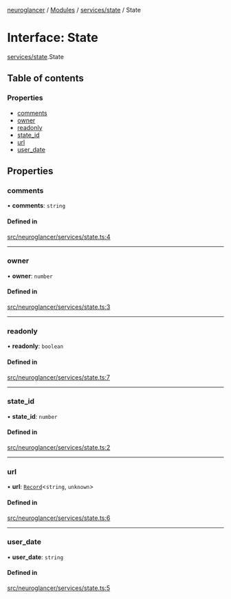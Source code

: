 [neuroglancer](../README.md) / [Modules](../modules.md) / [services/state](../modules/services_state.md) / State

# Interface: State

[services/state](../modules/services_state.md).State

## Table of contents

### Properties

- [comments](services_state.State.md#comments)
- [owner](services_state.State.md#owner)
- [readonly](services_state.State.md#readonly)
- [state\_id](services_state.State.md#state_id)
- [url](services_state.State.md#url)
- [user\_date](services_state.State.md#user_date)

## Properties

### comments

• **comments**: `string`

#### Defined in

[src/neuroglancer/services/state.ts:4](https://github.com/ActiveBrainAtlas2/neuroglancer/blob/1beb5d34/src/neuroglancer/services/state.ts#L4)

___

### owner

• **owner**: `number`

#### Defined in

[src/neuroglancer/services/state.ts:3](https://github.com/ActiveBrainAtlas2/neuroglancer/blob/1beb5d34/src/neuroglancer/services/state.ts#L3)

___

### readonly

• **readonly**: `boolean`

#### Defined in

[src/neuroglancer/services/state.ts:7](https://github.com/ActiveBrainAtlas2/neuroglancer/blob/1beb5d34/src/neuroglancer/services/state.ts#L7)

___

### state\_id

• **state\_id**: `number`

#### Defined in

[src/neuroglancer/services/state.ts:2](https://github.com/ActiveBrainAtlas2/neuroglancer/blob/1beb5d34/src/neuroglancer/services/state.ts#L2)

___

### url

• **url**: [`Record`](../modules/annotation_annotation_layer_state._internal_.md#record)<`string`, `unknown`\>

#### Defined in

[src/neuroglancer/services/state.ts:6](https://github.com/ActiveBrainAtlas2/neuroglancer/blob/1beb5d34/src/neuroglancer/services/state.ts#L6)

___

### user\_date

• **user\_date**: `string`

#### Defined in

[src/neuroglancer/services/state.ts:5](https://github.com/ActiveBrainAtlas2/neuroglancer/blob/1beb5d34/src/neuroglancer/services/state.ts#L5)
